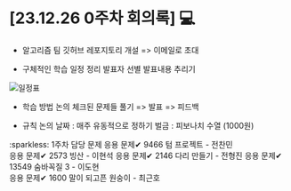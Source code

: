 # [23.12.26 0주차 회의록] :computer:

- 알고리즘 팀 깃허브 레포지토리 개설
=> 이메일로 초대

- 구체적인 학습 일정 정리
발표자 선별
발표내용 추리기

![일정표](C:\Users\user\Desktop\밥김국\image\clip1703579283272.png)

- 학습 방법 논의
체크된 문제들 풀기 => 발표 => 피드백

- 규칙 논의
날짜 : 매주 유동적으로 정하기
벌금 : 피보나치 수열 (1000원) 

:sparkless: 1주차 담당 문제
응용 문제✔	9466	텀 프로젝트 - 전찬민	
응용 문제✔	2573	빙산 - 이현석
응용 문제✔	2146	다리 만들기 - 전형진
응용 문제✔	13549	숨바꼭질 3 - 이도현	
응용 문제✔	1600	말이 되고픈 원숭이 - 최근호
